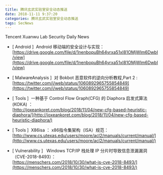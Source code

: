 ```yaml
---
title: 腾讯玄武实验室安全动态推送
date: 2018-11-11 9:37:20
categories: 腾讯玄武实验室安全动态推送
tags: SecNews
---
```


Tencent Xuanwu Lab Security Daily News  
* [ Android ]  Android 移动端的安全设计与实现：   
[https://drive.google.com/file/d/1nenbopuBh64yrxa51xI81OMjWlm6DwbI/view](https://drive.google.com/file/d/1nenbopuBh64yrxa51xI81OMjWlm6DwbI/view)  

* [ MalwareAnalysis ]  对 Bokbot 恶意软件的逆向分析教程,Part 2 :   
[https://twitter.com/i/web/status/1060892965755854849](https://twitter.com/i/web/status/1060892965755854849)  

* [ Tools ]  一种基于 Control Flow Graph(CFG) 的 Diaphora 启发式算法(КОКА) ：  
[http://joxeankoret.com/blog/2018/11/04/new-cfg-based-heuristic-diaphora/](http://joxeankoret.com/blog/2018/11/04/new-cfg-based-heuristic-diaphora/)  

* [ Tools ]  X86isa ： x86指令集架构（ISA）规范：  
[http://www.cs.utexas.edu/users/moore/acl2/manuals/current/manual/](http://www.cs.utexas.edu/users/moore/acl2/manuals/current/manual/)  

* [ Vulnerability ]   Windows TCP/IP 栈处理 IP 分片时导致信息泄漏漏洞（CVE-2018-8493）：  
[https://menschers.com/2018/10/30/what-is-cve-2018-8493/](https://menschers.com/2018/10/30/what-is-cve-2018-8493/)  

